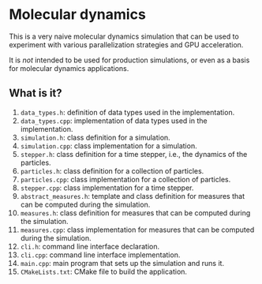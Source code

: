 # Molecular dynamics

This is a very naive molecular dynamics simulation that can
be used to experiment with various parallelization strategies and
GPU acceleration.

It is *not* intended to be used for production simulations, or even
as a basis for molecular dynamics applications.


## What is it?

1. `data_types.h`: definition of data types used in the implementation.
1. `data_types.cpp`: implementation of data types used in the implementation.
1. `simulation.h`: class definition for a simulation.
1. `simulation.cpp`: class implementation for a simulation.
1. `stepper.h`: class definition for a time stepper, i.e.,
   the dynamics of the particles.
1. `particles.h`: class definition for a collection of particles.
1. `particles.cpp`: class implementation for a collection of particles.
1. `stepper.cpp`: class implementation for a time stepper.
1. `abstract_measures.h`: template and class definition for
   measures that can be computed during the simulation.
1. `measures.h`: class definition for measures that can be computed
   during the simulation.
1. `measures.cpp`: class implementation for measures that can be
   computed during the simulation.
1. `cli.h`: command line interface declaration.
1. `cli.cpp`: command line interface implementation.
1. `main.cpp`: main program that sets up the simulation and runs it.
1. `CMakeLists.txt`: CMake file to build the application.
